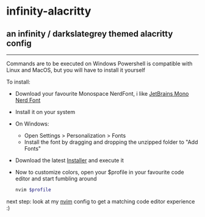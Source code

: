 # infinity-alacritty
## an infinity / darkslategrey themed alacritty config
---
Commands are to be executed on Windows
Powershell is compatible with Linux and MacOS, but you will have to install it yourself

To install:


- Download your favourite Monospace NerdFont, i like [JetBrains Mono Nerd Font](https://github.com/JetBrains/JetBrainsMono/releases/latest)
- Install it on your system
- On Windows:
    - Open Settings > Personalization > Fonts
    - Install the font by dragging and dropping the unzipped folder to "Add Fonts"
- Download the latest [Installer](https://github.com/LukasMarsch/infinity-alacritty/releases/tag/v0.1) and execute it

- Now to customize colors, open your $profile in your favourite code editor and start fumbling around

    ```powershell
    nvim $profile
    ```

next step: look at my [nvim](https://github.com/LukasMarsch/infinity-nvim) config to get a matching code editor experience :)
